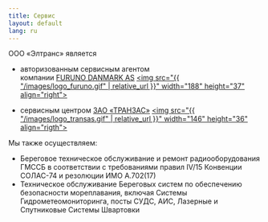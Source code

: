 ```yaml
---
title: Сервис
layout: default
lang: ru
---
```


ООО «Элтранс» является

*   авторизованным сервисным агентом<br>компании [FURUNO DANMARK AS](http://www.furuno.co.jp/english/) <a href="http://www.furuno.co.jp/english/" target="_blank"><img src="{{ "/images/logo_furuno.gif" | relative_url }}" width="188" height="37" align="right"></a>

*   сервисным центром [ЗАО «ТРАНЗАС»](http://www.transas.ru) <a href="http://transas.ru/" target="_blank"><img src="{{ "/images/logo_transas.gif" | relative_url }}" width="146" height="36" align="rigth"></a>

Мы также осуществляем:

*   Береговое техническое обслуживание и ремонт радиооборудования ГМССБ в соответствии с требованиями правил IV/15 Конвенции СОЛАС-74 и резолюции ИМО А.702(17)
*   Техническое обслуживание Береговых систем по обеспечению безопасности мореплавания, включая Системы Гидрометеомониторинга, посты СУДС, АИС, Лазерные и Спутниковые Системы Швартовки
